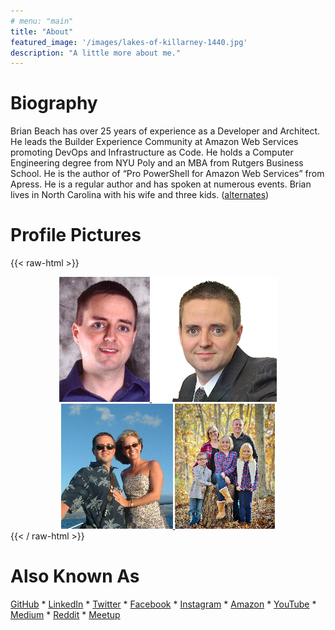 ```yaml
---
# menu: "main"
title: "About"
featured_image: '/images/lakes-of-killarney-1440.jpg'
description: "A little more about me."
---
```


# Biography 

Brian Beach has over 25 years of experience as a Developer and Architect. He leads the Builder Experience Community at Amazon Web Services promoting DevOps and Infrastructure as Code. He holds a Computer Engineering degree from NYU Poly and an MBA from Rutgers Business School. He is the author of “Pro PowerShell for Amazon Web Services” from Apress. He is a regular author and has spoken at numerous events. Brian lives in North Carolina with his wife and three kids. ([alternates](alternate-biographies/))

# Profile Pictures


{{< raw-html >}}
<center>
  <a href="profile-pictures/brian-beach-casual.jpg">
    <img alt="Casual"
      src="profile-pictures/brian-beach-casual-thumbnail.jpg" 
      style="display:inline; max-height:200; width: auto">
  </a>
  <a href="profile-pictures/brian-beach-formal.jpg">
    <img alt="Formal"
      src="profile-pictures/brian-beach-formal-thumbnail.jpg" 
      style="display:inline; max-height:200; width: auto">
  </a>
  </br>
  <a href="profile-pictures/brian-beach-personal.jpg">
    <img alt="Formal"
      src="profile-pictures/brian-beach-personal-thumbnail.jpg" 
      style="display:inline; max-height:200; width: auto">
  </a>
  <a href="profile-pictures/brian-beach-family.jpg">
    <img alt="Formal"
      src="profile-pictures/brian-beach-family-thumbnail.jpg" 
      style="display:inline; max-height:200; width: auto">
  </a>
</center>
{{< / raw-html >}}

# Also Known As

[GitHub](https://github.com/brianjbeach) \*
[LinkedIn](https://www.linkedin.com/in/brianjbeach/) \*
[Twitter](https://twitter.com/brianjbeach) \*
[Facebook](https://www.facebook.com/brianjbeach) \*
[Instagram](https://www.instagram.com/brianjbeach/) \*
[Amazon](https://www.amazon.com/-/e/B00H679Z3S) \*
[YouTube](https://www.youtube.com/channel/UCQO10DnxJBiLf6aXBSb1hvA) \*
[Medium](https://medium.com/@brianjbeach) \*
[Reddit](https://www.reddit.com/user/brianjbeach) \*
[Meetup](https://www.meetup.com/members/147880072/)